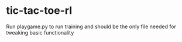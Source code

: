 # tic-tac-toe-rl

Run playgame.py to run training and should be the only file needed for tweaking basic functionality
